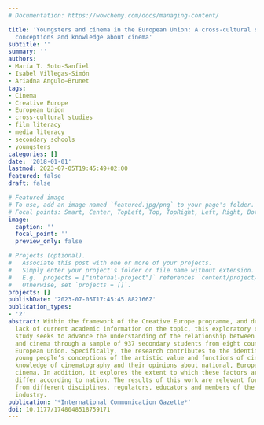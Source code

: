 ```yaml
---
# Documentation: https://wowchemy.com/docs/managing-content/

title: 'Youngsters and cinema in the European Union: A cross-cultural study on their
  conceptions and knowledge about cinema'
subtitle: ''
summary: ''
authors:
- María T. Soto-Sanfiel
- Isabel Villegas-Simón
- Ariadna Angulo—Brunet
tags:
- Cinema
- Creative Europe
- European Union
- cross-cultural studies
- film literacy
- media literacy
- secondary schools
- youngsters
categories: []
date: '2018-01-01'
lastmod: 2023-07-05T19:45:49+02:00
featured: false
draft: false

# Featured image
# To use, add an image named `featured.jpg/png` to your page's folder.
# Focal points: Smart, Center, TopLeft, Top, TopRight, Left, Right, BottomLeft, Bottom, BottomRight.
image:
  caption: ''
  focal_point: ''
  preview_only: false

# Projects (optional).
#   Associate this post with one or more of your projects.
#   Simply enter your project's folder or file name without extension.
#   E.g. `projects = ["internal-project"]` references `content/project/deep-learning/index.md`.
#   Otherwise, set `projects = []`.
projects: []
publishDate: '2023-07-05T17:45:45.882166Z'
publication_types:
- '2'
abstract: Within the framework of the Creative Europe programme, and due to the inexplicable
  lack of current academic information on the topic, this exploratory cross-cultural
  study seeks to advance the understanding of the relationship between European adolescents
  and cinema through a sample of 937 secondary students from eight countries of the
  European Union. Specifically, the research contributes to the identification of
  young people’s conceptions of the artistic value and functions of cinema, their
  knowledge of cinematography and their opinions about national, European or foreign
  cinema. In addition, it explores the extent to which these factors are alike and
  differ according to nation. The results of this work are relevant for academics
  from different disciplines, regulators, educators and members of the audiovisual
  industry.
publication: '*International Communication Gazette*'
doi: 10.1177/1748048518759171
---
```

